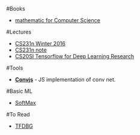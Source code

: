 #Books
- [mathematic for Computer Science](https://courses.csail.mit.edu/6.042/spring17/mcs.pdf)

#Lectures
- [CS231n Winter 2016](https://www.youtube.com/watch?v=NfnWJUyUJYU&list=PLkt2uSq6rBVctENoVBg1TpCC7OQi31AlC)
- [CS231n note](http://cs231n.github.io)
- [CS20SI Tensorflow for Deep Learning Research](http://www.stanford.edu/class/cs20si/syllabus.html)

#Tools
- [**Convjs**](http://cs.stanford.edu/people/karpathy/convnetjs) - JS implementation of conv net.

#Basic ML
- [SoftMax](https://www.quora.com/What-is-the-intuition-behind-SoftMax-function)


#To Read
- [TFDBG](https://www.tensorflow.org/programmers_guide/debugger)
